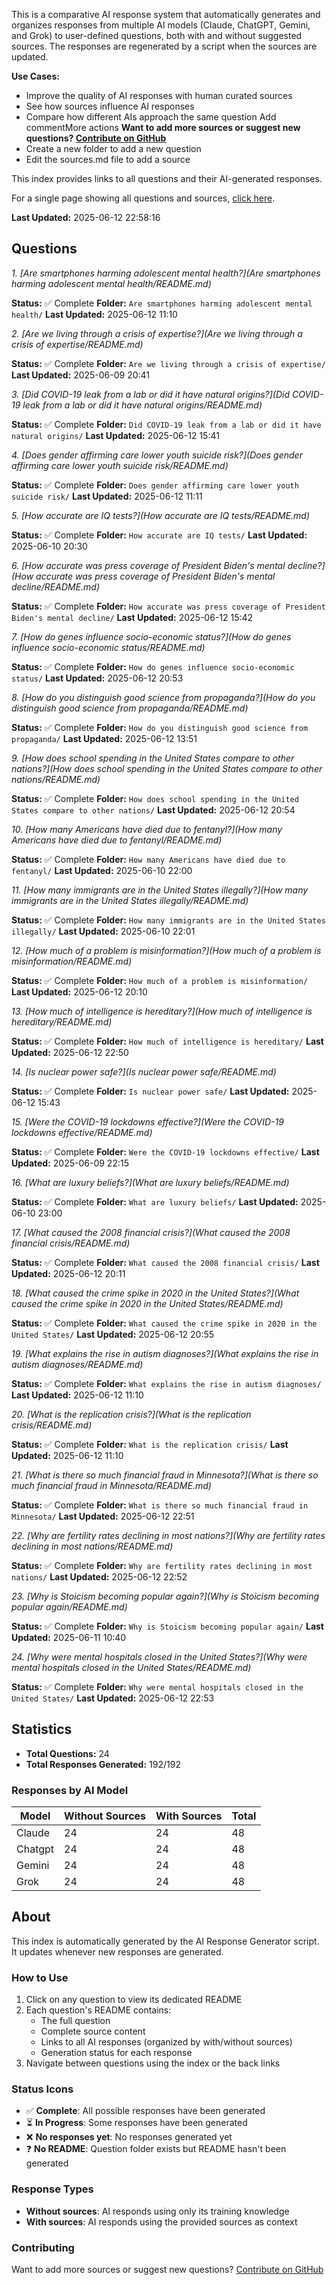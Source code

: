 
This is a comparative AI response system that automatically generates and organizes responses from multiple AI models (Claude, ChatGPT, Gemini, and Grok) to user-defined questions, both with and without suggested sources. The responses are regenerated by a script when the sources are updated.

**Use Cases:**

* Improve the quality of AI responses with human curated sources
* See how sources influence AI responses
* Compare how different AIs approach the same question
Add commentMore actions
**Want to add more sources or suggest new questions? [Contribute on GitHub](https://github.com/justinwest/SuggestedSources)**
* Create a new folder to add a new question
* Edit the sources.md file to add a source

This index provides links to all questions and their AI-generated responses.

For a single page showing all questions and sources, [click here](allsources.md).

**Last Updated:** 2025-06-12 22:58:16

## Questions

*1. [Are smartphones harming adolescent mental health?](Are smartphones harming adolescent mental health/README.md)*

**Status:** ✅ Complete
**Folder:** `Are smartphones harming adolescent mental health/`
**Last Updated:** 2025-06-12 11:10

*2. [Are we living through a crisis of expertise?](Are we living through a crisis of expertise/README.md)*

**Status:** ✅ Complete
**Folder:** `Are we living through a crisis of expertise/`
**Last Updated:** 2025-06-09 20:41

*3. [Did COVID-19 leak from a lab or did it have natural origins?](Did COVID-19 leak from a lab or did it have natural origins/README.md)*

**Status:** ✅ Complete
**Folder:** `Did COVID-19 leak from a lab or did it have natural origins/`
**Last Updated:** 2025-06-12 15:41

*4. [Does gender affirming care lower youth suicide risk?](Does gender affirming care lower youth suicide risk/README.md)*

**Status:** ✅ Complete
**Folder:** `Does gender affirming care lower youth suicide risk/`
**Last Updated:** 2025-06-12 11:11

*5. [How accurate are IQ tests?](How accurate are IQ tests/README.md)*

**Status:** ✅ Complete
**Folder:** `How accurate are IQ tests/`
**Last Updated:** 2025-06-10 20:30

*6. [How accurate was press coverage of President Biden's mental decline?](How accurate was press coverage of President Biden's mental decline/README.md)*

**Status:** ✅ Complete
**Folder:** `How accurate was press coverage of President Biden's mental decline/`
**Last Updated:** 2025-06-12 15:42

*7. [How do genes influence socio-economic status?](How do genes influence socio-economic status/README.md)*

**Status:** ✅ Complete
**Folder:** `How do genes influence socio-economic status/`
**Last Updated:** 2025-06-12 20:53

*8. [How do you distinguish good science from propaganda?](How do you distinguish good science from propaganda/README.md)*

**Status:** ✅ Complete
**Folder:** `How do you distinguish good science from propaganda/`
**Last Updated:** 2025-06-12 13:51

*9. [How does school spending in the United States compare to other nations?](How does school spending in the United States compare to other nations/README.md)*

**Status:** ✅ Complete
**Folder:** `How does school spending in the United States compare to other nations/`
**Last Updated:** 2025-06-12 20:54

*10. [How many Americans have died due to fentanyl?](How many Americans have died due to fentanyl/README.md)*

**Status:** ✅ Complete
**Folder:** `How many Americans have died due to fentanyl/`
**Last Updated:** 2025-06-10 22:00

*11. [How many immigrants are in the United States illegally?](How many immigrants are in the United States illegally/README.md)*

**Status:** ✅ Complete
**Folder:** `How many immigrants are in the United States illegally/`
**Last Updated:** 2025-06-10 22:01

*12. [How much of a problem is misinformation?](How much of a problem is misinformation/README.md)*

**Status:** ✅ Complete
**Folder:** `How much of a problem is misinformation/`
**Last Updated:** 2025-06-12 20:10

*13. [How much of intelligence is hereditary?](How much of intelligence is hereditary/README.md)*

**Status:** ✅ Complete
**Folder:** `How much of intelligence is hereditary/`
**Last Updated:** 2025-06-12 22:50

*14. [Is nuclear power safe?](Is nuclear power safe/README.md)*

**Status:** ✅ Complete
**Folder:** `Is nuclear power safe/`
**Last Updated:** 2025-06-12 15:43

*15. [Were the COVID-19 lockdowns effective?](Were the COVID-19 lockdowns effective/README.md)*

**Status:** ✅ Complete
**Folder:** `Were the COVID-19 lockdowns effective/`
**Last Updated:** 2025-06-09 22:15

*16. [What are luxury beliefs?](What are luxury beliefs/README.md)*

**Status:** ✅ Complete
**Folder:** `What are luxury beliefs/`
**Last Updated:** 2025-06-10 23:00

*17. [What caused the 2008 financial crisis?](What caused the 2008 financial crisis/README.md)*

**Status:** ✅ Complete
**Folder:** `What caused the 2008 financial crisis/`
**Last Updated:** 2025-06-12 20:11

*18. [What caused the crime spike in 2020 in the United States?](What caused the crime spike in 2020 in the United States/README.md)*

**Status:** ✅ Complete
**Folder:** `What caused the crime spike in 2020 in the United States/`
**Last Updated:** 2025-06-12 20:55

*19. [What explains the rise in autism diagnoses?](What explains the rise in autism diagnoses/README.md)*

**Status:** ✅ Complete
**Folder:** `What explains the rise in autism diagnoses/`
**Last Updated:** 2025-06-12 11:10

*20. [What is the replication crisis?](What is the replication crisis/README.md)*

**Status:** ✅ Complete
**Folder:** `What is the replication crisis/`
**Last Updated:** 2025-06-12 11:10

*21. [What is there so much financial fraud in Minnesota?](What is there so much financial fraud in Minnesota/README.md)*

**Status:** ✅ Complete
**Folder:** `What is there so much financial fraud in Minnesota/`
**Last Updated:** 2025-06-12 22:51

*22. [Why are fertility rates declining in most nations?](Why are fertility rates declining in most nations/README.md)*

**Status:** ✅ Complete
**Folder:** `Why are fertility rates declining in most nations/`
**Last Updated:** 2025-06-12 22:52

*23. [Why is Stoicism becoming popular again?](Why is Stoicism becoming popular again/README.md)*

**Status:** ✅ Complete
**Folder:** `Why is Stoicism becoming popular again/`
**Last Updated:** 2025-06-11 10:40

*24. [Why were mental hospitals closed in the United States?](Why were mental hospitals closed in the United States/README.md)*

**Status:** ✅ Complete
**Folder:** `Why were mental hospitals closed in the United States/`
**Last Updated:** 2025-06-12 22:53

## Statistics

- **Total Questions:** 24
- **Total Responses Generated:** 192/192

### Responses by AI Model

| Model | Without Sources | With Sources | Total |
|-------|----------------|--------------|-------|
| Claude | 24 | 24 | 48 |
| Chatgpt | 24 | 24 | 48 |
| Gemini | 24 | 24 | 48 |
| Grok | 24 | 24 | 48 |

## About

This index is automatically generated by the AI Response Generator script. It updates whenever new responses are generated.

### How to Use

1. Click on any question to view its dedicated README
2. Each question's README contains:
   - The full question
   - Complete source content
   - Links to all AI responses (organized by with/without sources)
   - Generation status for each response
3. Navigate between questions using the index or the back links

### Status Icons

- ✅ **Complete**: All possible responses have been generated
- ⏳ **In Progress**: Some responses have been generated
- ❌ **No responses yet**: No responses generated yet
- ❓ **No README**: Question folder exists but README hasn't been generated

### Response Types

- **Without sources**: AI responds using only its training knowledge
- **With sources**: AI responds using the provided sources as context

### Contributing

Want to add more sources or suggest new questions? [Contribute on GitHub](https://github.com/justinwest/SuggestedSources)


